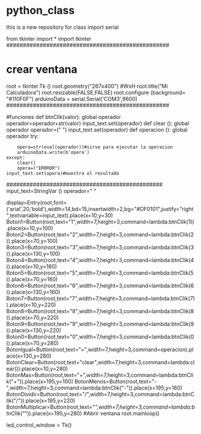 # python_class
this is a new repository for class
import serial

from tkinter import *
import tkinter
#################################################
# crear ventana
root = tkinter.Tk ()
root.geometry("267x400") #WxH
root.title("Mi Calculadora")
root.resizable(FALSE,FALSE)
root.configure (background= "#110F0F")
arduinoData = serial.Serial('COM3',9600)
#################################################

#funciones
def btnClik(valor):
    global operador
    operador=operador+str(valor)
    input_text.set(operador)
def clear ():
    global operador
    operador=(" ")
    input_text.set(operador)
def operacion ():
    global operador
    try:
    
        opera=str(eval(operador))#sirve para ejecutar la operacion
        arduinoData.write(b'opera')
    except:
        clear()
        opera=("ERRROR")
    input_text.set(opera)#muestra el resultado    
###############################################
input_text=StringVar ()
operador=" "


display=Entry(root,font=('arial',20,'bold'),width=14,bd=15,insertwidth=2,bg="#DF0101",justify="right",textvariable=input_text).place(x=10,y=30)
Boton1=Button(root,text="1",width=7,height=3,command=lambda:btnClik(1)).place(x=10,y=100)
Boton2=Button(root,text="2",width=7,height=3,command=lambda:btnClik(2)).place(x=70,y=100)
Boton3=Button(root,text="3",width=7,height=3,command=lambda:btnClik(3)).place(x=130,y=100)
Boton4=Button(root,text="4",width=7,height=3,command=lambda:btnClik(4)).place(x=10,y=160)
Boton5=Button(root,text="5",width=7,height=3,command=lambda:btnClik(5)).place(x=70,y=160)
Boton6=Button(root,text="6",width=7,height=3,command=lambda:btnClik(6)).place(x=130,y=160)
Boton7=Button(root,text="7",width=7,height=3,command=lambda:btnClik(7)).place(x=10,y=220)
Boton8=Button(root,text="8",width=7,height=3,command=lambda:btnClik(8)).place(x=70,y=220)
Boton9=Button(root,text="9",width=7,height=3,command=lambda:btnClik(9)).place(x=130,y=220)
Boton0=Button(root,text="0",width=7,height=3,command=lambda:btnClik(0)).place(x=70,y=280)
BotonIgual=Button(root,text="=",width=7,height=3,command=operacion).place(x=130,y=280)
BotonClear=Button(root,text="clear",width=7,height=3,command=lambda:clear()).place(x=10,y=280)
BotonMas=Button(root,text="+",width=7,height=3,command=lambda:btnClik("+")).place(x=195,y=100)
BotonMenos=Button(root,text="-",width=7,height=3,command=lambda:btnClik("-")).place(x=195,y=160)
BotonDividir=Button(root,text="/",width=7,height=3,command=lambda:btnClik("/")).place(x=195,y=220)
BotonMultiplicar=Button(root,text="*",width=7,height=3,command=lambda:btnClik("*")).place(x=195,y=280)
#Abrir ventana
root.mainloop()


led_control_window = Tk()
